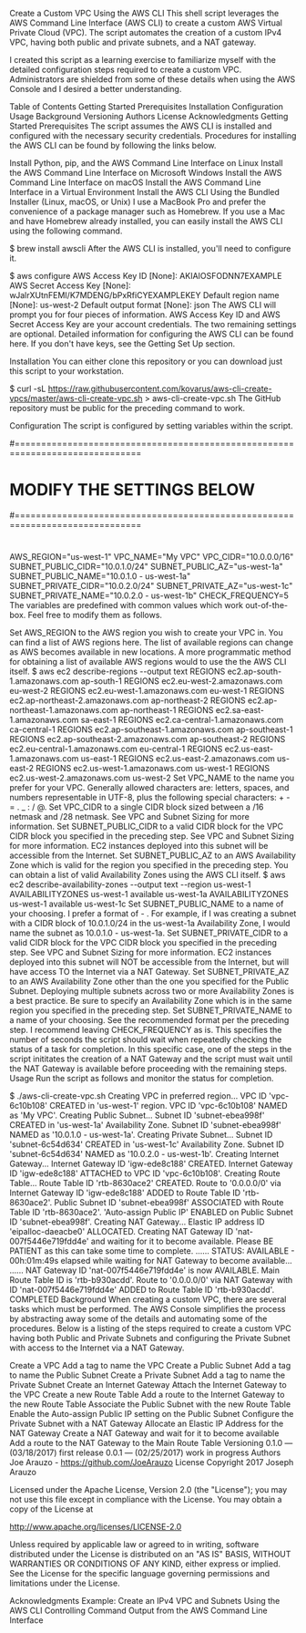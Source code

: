 
Create a Custom VPC Using the AWS CLI
This shell script leverages the AWS Command Line Interface (AWS CLI) to create a custom AWS Virtual Private Cloud (VPC). The script automates the creation of a custom IPv4 VPC, having both public and private subnets, and a NAT gateway.

I created this script as a learning exercise to familiarize myself with the detailed configuration steps required to create a custom VPC. Administrators are shielded from some of these details when using the AWS Console and I desired a better understanding.

Table of Contents
Getting Started
Prerequisites
Installation
Configuration
Usage
Background
Versioning
Authors
License
Acknowledgments
Getting Started
Prerequisites
The script assumes the AWS CLI is installed and configured with the necessary security credentials. Procedures for installing the AWS CLI can be found by following the links below.

Install Python, pip, and the AWS Command Line Interface on Linux
Install the AWS Command Line Interface on Microsoft Windows
Install the AWS Command Line Interface on macOS
Install the AWS Command Line Interface in a Virtual Environment
Install the AWS CLI Using the Bundled Installer (Linux, macOS, or Unix)
I use a MacBook Pro and prefer the convenience of a package manager such as Homebrew. If you use a Mac and have Homebrew already installed, you can easily install the AWS CLI using the following command.

$ brew install awscli
After the AWS CLI is installed, you'll need to configure it.

$ aws configure
AWS Access Key ID [None]: AKIAIOSFODNN7EXAMPLE
AWS Secret Access Key [None]: wJalrXUtnFEMI/K7MDENG/bPxRfiCYEXAMPLEKEY
Default region name [None]: us-west-2
Default output format [None]: json
The AWS CLI will prompt you for four pieces of information. AWS Access Key ID and AWS Secret Access Key are your account credentials. The two remaining settings are optional. Detailed information for configuring the AWS CLI can be found here. If you don't have keys, see the Getting Set Up section.

Installation
You can either clone this repository or you can download just this script to your workstation.

$ curl -sL https://raw.githubusercontent.com/kovarus/aws-cli-create-vpcs/master/aws-cli-create-vpc.sh > aws-cli-create-vpc.sh
The GitHub repository must be public for the preceding command to work.

Configuration
The script is configured by setting variables within the script.

#==============================================================================
#   MODIFY THE SETTINGS BELOW
#==============================================================================
#
AWS_REGION="us-west-1"
VPC_NAME="My VPC"
VPC_CIDR="10.0.0.0/16"
SUBNET_PUBLIC_CIDR="10.0.1.0/24"
SUBNET_PUBLIC_AZ="us-west-1a"
SUBNET_PUBLIC_NAME="10.0.1.0 - us-west-1a"
SUBNET_PRIVATE_CIDR="10.0.2.0/24"
SUBNET_PRIVATE_AZ="us-west-1c"
SUBNET_PRIVATE_NAME="10.0.2.0 - us-west-1b"
CHECK_FREQUENCY=5
The variables are predefined with common values which work out-of-the-box. Feel free to modify them as follows.

Set AWS_REGION to the AWS region you wish to create your VPC in. You can find a list of AWS regions here. The list of available regions can change as AWS becomes available in new locations. A more programmatic method for obtaining a list of available AWS regions would to use the the AWS CLI itself.
$ aws ec2 describe-regions --output text
REGIONS	ec2.ap-south-1.amazonaws.com	ap-south-1
REGIONS	ec2.eu-west-2.amazonaws.com	eu-west-2
REGIONS	ec2.eu-west-1.amazonaws.com	eu-west-1
REGIONS	ec2.ap-northeast-2.amazonaws.com	ap-northeast-2
REGIONS	ec2.ap-northeast-1.amazonaws.com	ap-northeast-1
REGIONS	ec2.sa-east-1.amazonaws.com	sa-east-1
REGIONS	ec2.ca-central-1.amazonaws.com	ca-central-1
REGIONS	ec2.ap-southeast-1.amazonaws.com	ap-southeast-1
REGIONS	ec2.ap-southeast-2.amazonaws.com	ap-southeast-2
REGIONS	ec2.eu-central-1.amazonaws.com	eu-central-1
REGIONS	ec2.us-east-1.amazonaws.com	us-east-1
REGIONS	ec2.us-east-2.amazonaws.com	us-east-2
REGIONS	ec2.us-west-1.amazonaws.com	us-west-1
REGIONS	ec2.us-west-2.amazonaws.com	us-west-2
Set VPC_NAME to the name you prefer for your VPC. Generally allowed characters are: letters, spaces, and numbers representable in UTF-8, plus the following special characters: + - = . _ : / @.
Set VPC_CIDR to a single CIDR block sized between a /16 netmask and /28 netmask. See VPC and Subnet Sizing for more information.
Set SUBNET_PUBLIC_CIDR to a valid CIDR block for the VPC CIDR block you specified in the preceding step. See VPC and Subnet Sizing for more information. EC2 instances deployed into this subnet will be accessible from the Internet.
Set SUBNET_PUBLIC_AZ to an AWS Availability Zone which is valid for the region you specified in the preceding step. You can obtain a list of valid Availability Zones using the AWS CLI itself.
$ aws ec2 describe-availability-zones --output text --region us-west-1
AVAILABILITYZONES	us-west-1	available	us-west-1a
AVAILABILITYZONES	us-west-1	available	us-west-1c
Set SUBNET_PUBLIC_NAME to a name of your choosing. I prefer a format of <subnet address> - <availability zone>. For example, if I was creating a subnet with a CIDR block of 10.0.1.0/24 in the us-west-1a Availability Zone, I would name the subnet as 10.0.1.0 - us-west-1a.
Set SUBNET_PRIVATE_CIDR to a valid CIDR block for the VPC CIDR block you specified in the preceding step. See VPC and Subnet Sizing for more information. EC2 instances deployed into this subnet will NOT be accessible from the Internet, but will have access TO the Internet via a NAT Gateway.
Set SUBNET_PRIVATE_AZ to an AWS Availability Zone other than the one you specified for the Public Subnet. Deploying multiple subnets across two or more Availability Zones is a best practice. Be sure to specify an Availability Zone which is in the same region you specified in the preceding step.
Set SUBNET_PRIVATE_NAME to a name of your choosing. See the recommended format per the preceding step.
I recommend leaving CHECK_FREQUENCY as is. This specifies the number of seconds the script should wait when repeatedly checking the status of a task for completion. In this specific case, one of the steps in the script inititates the creation of a NAT Gateway and the script must wait until the NAT Gateway is available before proceeding with the remaining steps.
Usage
Run the script as follows and monitor the status for completion.

$ ./aws-cli-create-vpc.sh
Creating VPC in preferred region...
  VPC ID 'vpc-6c10b108' CREATED in 'us-west-1' region.
  VPC ID 'vpc-6c10b108' NAMED as 'My VPC'.
Creating Public Subnet...
  Subnet ID 'subnet-ebea998f' CREATED in 'us-west-1a' Availability Zone.
  Subnet ID 'subnet-ebea998f' NAMED as '10.0.1.0 - us-west-1a'.
Creating Private Subnet...
  Subnet ID 'subnet-6c54d634' CREATED in 'us-west-1c' Availability Zone.
  Subnet ID 'subnet-6c54d634' NAMED as '10.0.2.0 - us-west-1b'.
Creating Internet Gateway...
  Internet Gateway ID 'igw-ede8c188' CREATED.
  Internet Gateway ID 'igw-ede8c188' ATTACHED to VPC ID 'vpc-6c10b108'.
Creating Route Table...
  Route Table ID 'rtb-8630ace2' CREATED.
  Route to '0.0.0.0/0' via Internet Gateway ID 'igw-ede8c188' ADDED to Route Table ID 'rtb-8630ace2'.
  Public Subnet ID 'subnet-ebea998f' ASSOCIATED with Route Table ID 'rtb-8630ace2'.
  'Auto-assign Public IP' ENABLED on Public Subnet ID 'subnet-ebea998f'.
Creating NAT Gateway...
  Elastic IP address ID 'eipalloc-daeacbe0' ALLOCATED.
  Creating NAT Gateway ID 'nat-007f5446e719fdd4e' and waiting for it to become available.
    Please BE PATIENT as this can take some time to complete.
    ......
    STATUS: AVAILABLE  -  00h:01m:49s elapsed while waiting for NAT Gateway to become available...
    ......
  NAT Gateway ID 'nat-007f5446e719fdd4e' is now AVAILABLE.
  Main Route Table ID is 'rtb-b930acdd'.
  Route to '0.0.0.0/0' via NAT Gateway with ID 'nat-007f5446e719fdd4e' ADDED to Route Table ID 'rtb-b930acdd'.
COMPLETED
Background
When creating a custom VPC, there are several tasks which must be performed. The AWS Console simplifies the process by abstracting away some of the details and automating some of the procedures. Below is a listing of the steps required to create a custom VPC having both Public and Private Subnets and configuring the Private Subnet with access to the Internet via a NAT Gateway.

Create a VPC
Add a tag to name the VPC
Create a Public Subnet
Add a tag to name the Public Subnet
Create a Private Subnet
Add a tag to name the Private Subnet
Create an Internet Gateway
Attach the Internet Gateway to the VPC
Create a new Route Table
Add a route to the Internet Gateway to the new Route Table
Associate the Public Subnet with the new Route Table
Enable the Auto-assign Public IP setting on the Public Subnet
Configure the Private Subnet with a NAT Gateway
Allocate an Elastic IP Address for the NAT Gateway
Create a NAT Gateway and wait for it to become available
Add a route to the NAT Gateway to the Main Route Table
Versioning
0.1.0 — (03/18/2017) first release
0.0.1 — (02/25/2017) work in progress
Authors
Joe Arauzo - https://github.com/JoeArauzo
License
Copyright 2017 Joseph Arauzo

Licensed under the Apache License, Version 2.0 (the "License"); you may not use this file except in compliance with the License. You may obtain a copy of the License at

http://www.apache.org/licenses/LICENSE-2.0

Unless required by applicable law or agreed to in writing, software distributed under the License is distributed on an "AS IS" BASIS, WITHOUT WARRANTIES OR CONDITIONS OF ANY KIND, either express or implied. See the License for the specific language governing permissions and limitations under the License.

Acknowledgments
Example: Create an IPv4 VPC and Subnets Using the AWS CLI
Controlling Command Output from the AWS Command Line Interface